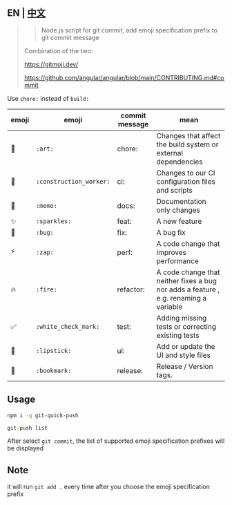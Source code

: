 ## EN | [中文](https://github.com/zqy233/git-quick-push/blob/master/README-CN.md)

> > Node.js script for git commit, add emoji specification prefix to git commit message
>
> Combination of the two:
>
> https://gitmoji.dev/
>
> https://github.com/angular/angular/blob/main/CONTRIBUTING.md#commit

Use `chore:`  instead of `build:`

| emoji | emoji        | commit message                          | mean                   |
| ----- | ------------ | --------------------------------------- | ----- |
| :art: | `:art:` | chore:         | Changes that affect the build system or external dependencies |
| :construction_worker: | `:construction_worker:` | ci: | Changes to our CI configuration files and scripts |
| 📝 | `:memo:` | docs: | Documentation only changes |
| ✨ | `:sparkles:` | feat: | A new feature |
| 🐛    | `:bug:`      | fix:                              | A bug fix |
| ⚡ | `:zap:` | perf: | A code change that improves performance |
| 🔥 | `:fire:` | refactor: | A code change that neither fixes a bug nor adds a feature , e.g. renaming a variable |
| :white_check_mark: | `:white_check_mark:` | test: | Adding missing tests or correcting existing tests |
| 💄    | `:lipstick:` | ui:       | Add or update the UI and style files |
| :bookmark: | `:bookmark:` | release: | Release / Version tags. |

## Usage

```bash
npm i -g git-quick-push
```

```bash
git-push list
```

After select `git commit`, the list of supported emoji specification prefixes will be displayed

## Note

it will run `git add .` every time after you choose the emoji specification prefix
